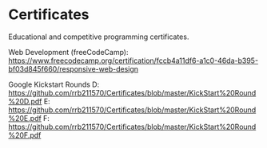 # Certificates

Educational and competitive programming certificates.

Web Development (freeCodeCamp): https://www.freecodecamp.org/certification/fccb4a11df6-a1c0-46da-b395-bf03d845f660/responsive-web-design

Google Kickstart Rounds
  D: https://github.com/rrb211570/Certificates/blob/master/KickStart%20Round%20D.pdf
  E: https://github.com/rrb211570/Certificates/blob/master/KickStart%20Round%20E.pdf
  F: https://github.com/rrb211570/Certificates/blob/master/KickStart%20Round%20F.pdf
